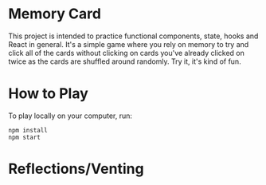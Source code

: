 # Memory Card

This project is intended to practice functional components, state, hooks and React in general. It's a simple game where you rely on memory to try and click all of the cards without clicking on cards you've already clicked on twice as the cards are shuffled around randomly. Try it, it's kind of fun.

# How to Play

To play locally on your computer, run:

```
npm install
npm start
```

# Reflections/Venting
